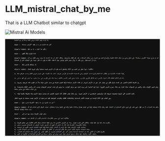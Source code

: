 # LLM_mistral_chat_by_me
That is a LLM Chatbot similar to chatgpt

![Mistral Ai Models](https://robots.net/wp-content/uploads/2023/09/new-funding-round-nets-100m-for-writers-enterprise-focused-generative-ai-platform-1695073471.jpg)


![You can see the Result :](https://github.com/alaatiger989/LLM_mistral_chat_by_me/blob/main/screenshots/Capture.JPG)
